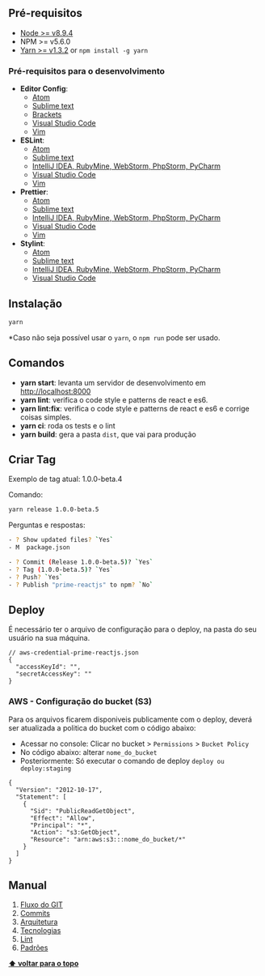 ## Pré-requisitos

- [Node >= v8.9.4](https://nodejs.org/en/)
- NPM >= v5.6.0
- [Yarn >= v1.3.2](https://yarnpkg.com/en/docs/install#linux-tab) or `npm install -g yarn`

### Pré-requisitos para o desenvolvimento

- **Editor Config**:
  - [Atom](https://github.com/sindresorhus/atom-editorconfig#readme)
  - [Sublime text](https://github.com/sindresorhus/editorconfig-sublime#readme)
  - [Brackets](https://github.com/kidwm/brackets-editorconfig/)
  - [Visual Studio Code](https://marketplace.visualstudio.com/items?itemName=EditorConfig.EditorConfig)
  - [Vim](https://github.com/editorconfig/editorconfig-vim#readme)
- **ESLint**:
  - [Atom](https://atom.io/packages/linter-eslint)
  - [Sublime text](https://github.com/roadhump/SublimeLinter-eslint)
  - [IntelliJ IDEA, RubyMine, WebStorm, PhpStorm, PyCharm](http://plugins.jetbrains.com/plugin/7494)
  - [Visual Studio Code](https://marketplace.visualstudio.com/items?itemName=dbaeumer.vscode-eslint)
  - [Vim](https://github.com/scrooloose/syntastic/tree/master/syntax_checkers/javascript)
- **Prettier**:
  - [Atom](https://atom.io/packages/prettier-atom)
  - [Sublime text](https://github.com/jonlabelle/SublimeJsPrettier)
  - [IntelliJ IDEA, RubyMine, WebStorm, PhpStorm, PyCharm](https://plugins.jetbrains.com/plugin/10456-prettier)
  - [Visual Studio Code](https://marketplace.visualstudio.com/items?itemName=esbenp.prettier-vscode)
  - [Vim](https://github.com/prettier/vim-prettier)
- **Stylint**:
  - [Atom](https://atom.io/packages/linter-stylint)
  - [Sublime text](https://packagecontrol.io/packages/SublimeLinter-contrib-stylint)
  - [IntelliJ IDEA, RubyMine, WebStorm, PhpStorm, PyCharm](https://plugins.jetbrains.com/plugin/9162-stylint)
  - [Visual Studio Code](https://marketplace.visualstudio.com/items?itemName=vtfn.stylint)

## Instalação

```bash
yarn
```

*Caso não seja possível usar o `yarn`, o `npm run` pode ser usado.

## Comandos

- **yarn start**: levanta um servidor de desenvolvimento em [http://localhost:8000](http://localhost:8000)
- **yarn lint**: verifica o code style e patterns de react e es6.
- **yarn lint:fix**: verifica o code style e patterns de react e es6 e corrige coisas simples.
- **yarn ci**: roda os tests e o lint
- **yarn build**: gera a pasta `dist`, que vai para produção

## Criar Tag

Exemplo de tag atual: 1.0.0-beta.4

Comando:

```bash
yarn release 1.0.0-beta.5
```

Perguntas e respostas:

```sh
- ? Show updated files? `Yes`
- M  package.json

- ? Commit (Release 1.0.0-beta.5)? `Yes`
- ? Tag (1.0.0-beta.5)? `Yes`
- ? Push? `Yes`
- ? Publish "prime-reactjs" to npm? `No`
```

## Deploy

É necessário ter o arquivo de configuração para o deploy, na pasta do seu usuário na sua máquina.

```
// aws-credential-prime-reactjs.json
{
  "accessKeyId": "",
  "secretAccessKey": ""
}
```

### AWS - Configuração do bucket (S3)

Para os arquivos ficarem disponiveis publicamente com o deploy, deverá ser atualizada a politica do bucket com o código abaixo:

- Acessar no console: Clicar no bucket >  `Permissions` > `Bucket Policy`
- No código abaixo: alterar `nome_do_bucket`
- Posteriormente: Só executar o comando de deploy `deploy ou deploy:staging`

```
{
  "Version": "2012-10-17",
  "Statement": [
    {
      "Sid": "PublicReadGetObject",
      "Effect": "Allow",
      "Principal": "*",
      "Action": "s3:GetObject",
      "Resource": "arn:aws:s3:::nome_do_bucket/*"
    }
  ]
}
```

## Manual

1. [Fluxo do GIT](./docs/manual/01-git-flow.md)
2. [Commits](./docs/manual/02-commits.md)
3. [Arquitetura](./docs/manual/03-architecture.md)
4. [Tecnologias](./docs/manual/04-technologies.md)
5. [Lint](./docs/manual/05-lint.md)
6. [Padrões](./docs/manual/06-patterns.md)

**[⬆ voltar para o topo](#markdown-header-pre-requisitos)**
